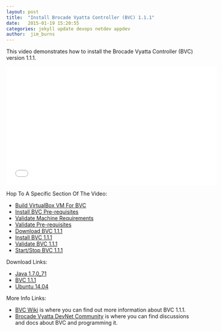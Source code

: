 ```yaml
---
layout: post
title:  "Install Brocade Vyatta Controller (BVC) 1.1.1"
date:   2015-01-19 15:20:55
categories: jekyll update devops netdev appdev
author:  jim_burns
---
```

This video demonstrates how to install the Brocade Vyatta Controller (BVC) version 1.1.1.  

<iframe width="560" height="315" src="//www.youtube.com/embed/8tuEfo1ZAtg" frameborder="0" allowfullscreen></iframe>

Hop To A Specific Section Of The Video:

 * [Build VirtualBox VM For BVC][BuildVM]
 * [Install BVC Pre-requisites][InstallPrereq]
 * [Validate Machine Requirements][ValidateMachine]
 * [Validate Pre-requisites][ValidatePrereq]
 * [Download BVC 1.1.1][DownloadBvc]
 * [Install BVC 1.1.1][InstallBvc]
 * [Validate BVC 1.1.1][ValidateBvc]
 * [Start/Stop BVC 1.1.1][ControlBvc]

Download Links:

 * <a href="http://www.oracle.com/technetwork/java/javase/downloads/java-archive-downloads-javase7-521261.html#sjre-7u71-oth-JPR" target="_blank">Java 1.7.0_71</a>
 * <a href="http://www.brocade.com/forms/jsp/vyatta-controller/index.jsp?src=SM&lsd=LI&lst=Organic&cn=SDN-GDG-15Q1-EVAL-Vyatta-Controller&cid=lp_networkdestiny2_so_LI_00001" target="_blank">BVC 1.1.1</a>
 * <a href="http://www.ubuntu.com/download/desktop" target="_blank">Ubuntu 14.04</a>

More Info Links:

 * <a href="https://github.com/BRCDcomm/BVC/wiki" target="_blank">BVC Wiki</a> is where you can find out more information about BVC 1.1.1.
 * <a href="http://community.brocade.com/t5/DevNet/ct-p/APISupport" target="_blank">Brocade Vyatta DevNet Community</a> is where you can find discussions and docs about BVC and programming it.


[BuildVM]: https://www.youtube.com/watch?v=saNnY7A55gM
[InstallPrereq]: http://www.youtube.com/watch?v=8tuEfo1ZAtg&t=0m35s
[ValidateMachine]: http://www.youtube.com/watch?v=8tuEfo1ZAtg&t=3m24s
[ValidatePrereq]: http://www.youtube.com/watch?v=8tuEfo1ZAtg&t=4m2s
[DownloadBvc]: http://www.youtube.com/watch?v=8tuEfo1ZAtg&t=4m49s
[InstallBvc]: http://www.youtube.com/watch?v=8tuEfo1ZAtg&t=5m28s
[ValidateBvc]: http://www.youtube.com/watch?v=8tuEfo1ZAtg&t=6m19s
[ControlBvc]: http://www.youtube.com/watch?v=8tuEfo1ZAtg&t=7m38s

